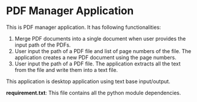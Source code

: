 # PDF Manager Application

This is PDF manager application. It has following functionalities:

1. Merge PDF documents into a single document when user provides the input path of the PDFs.
2. User input the path of a PDF file and list of page numbers of the file. The application creates a new PDF document using the page numbers.
3. User input the path of a PDF file. The application extracts all the text from the file and write them into a text file.

This application is desktop application using text base input/output.

**requirement.txt**: This file contains all the python module dependencies.
